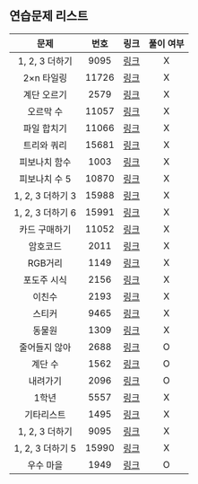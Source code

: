 ## 연습문제 리스트
|문제|번호|링크|풀이 여부|
|:---:|:---:|:---:|:---:|
|1, 2, 3 더하기|9095|[링크](http://boj.kr/9095)|X|
|2×n 타일링|11726|[링크](http://boj.kr/11726)|X|
|계단 오르기|2579|[링크](http://boj.kr/2579)|X|
|오르막 수|11057|[링크](http://boj.kr/11057)|X|
|파일 합치기|11066|[링크](http://boj.kr/11066)|X|
|트리와 쿼리|15681|[링크](http://boj.kr/15681)|X|
|피보나치 함수|1003|[링크](http://boj.kr/1003)|X|
|피보나치 수 5|10870|[링크](http://boj.kr/10870)|X|
|1, 2, 3 더하기 3|15988|[링크](http://boj.kr/15988)|X|
|1, 2, 3 더하기 6|15991|[링크](http://boj.kr/15991)|X|
|카드 구매하기|11052|[링크](http://boj.kr/11052)|X|
|암호코드|2011|[링크](http://boj.kr/2011)|X|
|RGB거리|1149|[링크](http://boj.kr/1149)|X|
|포도주 시식|2156|[링크](http://boj.kr/2156)|X|
|이친수|2193|[링크](http://boj.kr/2193)|X|
|스티커|9465|[링크](http://boj.kr/9465)|X|
|동물원|1309|[링크](http://boj.kr/1309)|X|
|줄어들지 않아|2688|[링크](http://boj.kr/2688)|O|
|계단 수|1562|[링크](http://boj.kr/1562)|O|
|내려가기|2096|[링크](http://boj.kr/2096)|O|
|1학년|5557|[링크](http://boj.kr/5557)|X|
|기타리스트|1495|[링크](http://boj.kr/1495)|X|
|1, 2, 3 더하기|9095|[링크](http://boj.kr/9095)|X|
|1, 2, 3 더하기 5|15990|[링크](http://boj.kr/15990)|X|
|우수 마을|1949|[링크](http://boj.kr/1949)|O|
